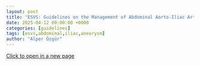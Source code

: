 ```yaml
---
layout: post
title: "ESVS: Guidelines on the Management of Abdominal Aorto-Iliac Artery Aneurysms - 2024"
date: 2025-04-12 00:00:00 +0000
categories: [guidelines]
tags: [esvs,abdominal,iliac,aneurysm]
author: "Alper Özgür"
---
```




[Click to open in a new page](https://www.ejves.com/article/S1078-5884(23)00889-4/fulltext)
